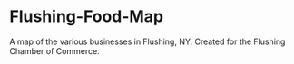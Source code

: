 # Flushing-Food-Map
A map of the various businesses in Flushing, NY. Created for the Flushing Chamber of Commerce.
